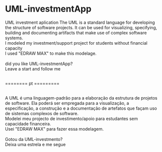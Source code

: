# UML-investmentApp
UML investment aplication
The UML is a standard language for developing the structure of software projects. It can be used for visualizing, specifying, building and documenting artifacts that make use of complex software systems. <br>
I modeled my investment/support project for students without financial capacity<br>
I used "EDRAW MAX" to make this modelage.
<br><br>
did you like UML-investmentApp?<br>
Leave a start and follow me <br><br>

======== pt ========= <br><br>

A UML é uma linguagem-padrão para a elaboração da estrutura de projetos de software. Ela poderá ser empregada para a visualização, a especificação, a construção e a documentação de artefatos que façam uso de sistemas complexos de software.<br>
Modelei meu projecto de investimento/apoio para estudantes sem capacidade financeira.<br>
Usei "EDRAW MAX" para fazer essa modelagem.<br> <br>
Gotou da UML-investmento?<br>
Deixa uma estrela e me segue

